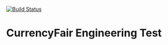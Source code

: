 [![Build Status](https://travis-ci.org/mvpotter/currency-fair.svg?branch=master)](https://travis-ci.org/mvpotter/currency-fair)

# CurrencyFair Engineering Test

